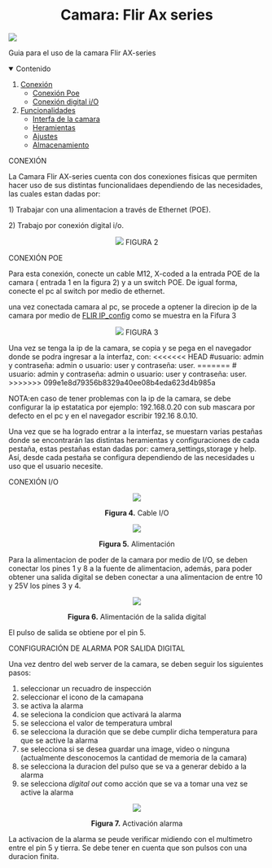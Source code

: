 <h1 align="center">Camara: Flir Ax series</h1>
<p>
 <div alingn ="center">
 <img src= "imagen1.PNG"><img>
 </div>
 </p>

<p>Guia para el uso de la camara Flir AX-series </p>

<!-- TABLE OF CONTENTS -->
<details open="open">
  <summary>Contenido</summary>
  <ol>
    <li>
      <a href="#conexion">Conexión</a>
         <ul>
         <li><a href=#poe> Conexión Poe </a></li>
         <li><a href=#poe> Conexión digital i/O</a></li>
         </ul>
    </li>
    <li>
      <a href="#Funcionalidades">Funcionalidades</a>
            <ul>
            <li><a href="#interfas">Interfa de la camara
            </a></li>
            <li><a href="#modos de la imagen">Heramientas
            </a></li>
            <li><a href="#ajustes">Ajustes
            </a></li>
            <li><a href="#almacenamiento">Almacenamiento
            </a></li>
            </ul>
    </li>
    
  </ol>
</details>

<p id="conexion">
</p>

<p>
CONEXIÓN
</p>
La Camara Flir AX-series cuenta con dos conexiones fisicas que permiten hacer uso de sus distintas 
funcionalidaes dependiendo de las necesidades, las cuales estan dadas por: <p>
1) Trabajar con una alimentacion a través de Ethernet (POE).</p><p>
2) Trabajo por conexión digital i/o. 
</p>

<p>

  <div align="center">
      <img src="imagen2.PNG"><img>
      FIGURA 2
  </div>
</p>


<p id="poe">
</p>
<p>CONEXIÓN POE</p>
Para esta conexión, conecte un cable M12, X-coded a la entrada POE de la camara ( entrada 1 en la figura 2) y a un switch POE. De igual forma, conecte el pc al switch por medio de ethernet.
<p>
una vez conectada camara al pc, se procede a optener la direcion ip de la camara por medio de <a href= "(https://flir.custhelp.com/app/answers/detail/a_id/1137/~/download-flir-ip-config-and-flir-ir-monitor)">FLIR IP_config</a> como se muestra en la Fifura 3
</p>
<p>

  <div align="center">
      <img src="imagen3.png"><img>
      FIGURA 3
  </div>
</p>
Una vez se tenga la ip de la camara, se copia y se pega en el navegador donde se podra ingresar a la interfaz, con:
<<<<<<< HEAD
#usuario: admin y contraseña: admin o usuario: user y contraseña: user.
=======
# usuario: admin y contraseña: admin o usuario: user y contraseña: user.
>>>>>>> 099e1e8d79356b8329a40ee08b4eda623d4b985a

NOTA:en caso de tener problemas con la ip de la camara, se debe configurar la ip estatatica por ejemplo: 192.168.0.20 con sub mascara por defecto en el pc y en el navegador escribir 192.16  8.0.10.

Una vez que se ha logrado entrar a la interfaz, se muestarn varias pestañas donde se encontrarán las distintas heramientas y configuraciones de cada pestaña, estas pestañas estan dadas por: camera,settings,storage y help. Así, desde cada pestaña se configura dependiendo de las necesidades u uso que el usuario necesite. 

<p id="io">
<p>CONEXIÓN I/O</p>

<p>

  <div align="center">
    <img src="cable flir.png"><img>
    <p align="center"><b>Figura 4.</b> Cable I/O</p>
  </div>
</p>



<p>

  <div align="center">
    <img src="powerSupply.png"><img>
    <p align="center"><b>Figura 5.</b> Alimentación</p>
  </div>
</p>

Para la alimentacion de poder de la camara por medio de I/O, se deben conectar los pines 1 y 8 a la fuente de alimentacion, además, para poder obtener una salida digital se deben conectar a una alimentacion de entre 10 y 25V los pines 3 y 4.

<p>

  <div align="center">
    <img src="ditOutConnections.png"><img>
    <p align="center"><b>Figura 6.</b> Alimentación de la salida digital</p>
  </div>
</p>

El pulso de salida se obtiene por el pin 5.


<p id="salidaDigital">
<p>CONFIGURACIÓN DE ALARMA POR SALIDA DIGITAL</p>

Una vez dentro del web server de la camara, se deben seguir los siguientes pasos:

1. seleccionar un recuadro de inspección
2. seleccionar el icono de la camapana
3. se activa la alarma
4. se seleciona la condicion que activará la alarma
5. se selecciona el valor de temperatura umbral
6. se selecciona la duración que se debe cumplir dicha temperatura para que se active la alarma
7. se selecciona si se desea guardar una image, video o ninguna (actualmente desconocemos la cantidad de memoria de la camara)
8. se selecciona la duracion del pulso que se va a generar debido a la alarma
9. se selecciona <i>digital out</i> como acción que se va a tomar una vez se active la alarma

<p>

  <div align="center">
    <img src="activacionAlarma.png"><img>
    <p align="center"><b>Figura 7.</b> Activación alarma</p>
  </div>
</p>


La activacion de la alarma se peude verificar midiendo con el multimetro entre el pin 5 y tierra. Se debe tener en cuenta que son pulsos con una duracion finita.